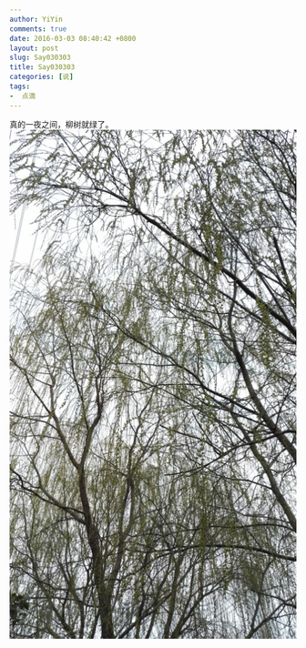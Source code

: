 ```yaml
---
author: YiYin
comments: true
date: 2016-03-03 08:40:42 +0800
layout: post
slug: Say030303
title: Say030303
categories: [说]
tags:
-  点滴
---
```

<div class="saying">
真的一夜之间，柳树就绿了。<br/>
<img src="/public/images/liushu.jpg"/>
</div>
